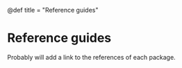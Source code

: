 @def title = "Reference guides"

# Reference guides

Probably will add a link to the references of each package.